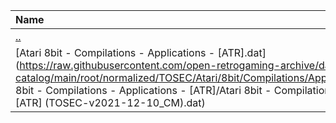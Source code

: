 |Name|Size|
|:---|---:|
|[..](../index.html)|DIR|
|[Atari 8bit - Compilations - Applications - [ATR].dat](https://raw.githubusercontent.com/open-retrogaming-archive/dat-catalog/main/root/normalized/TOSEC/Atari/8bit/Compilations/Applications/[ATR]/Atari 8bit - Compilations - Applications - [ATR]/Atari 8bit - Compilations - Applications - [ATR] (TOSEC-v2021-12-10_CM).dat)|13286|
